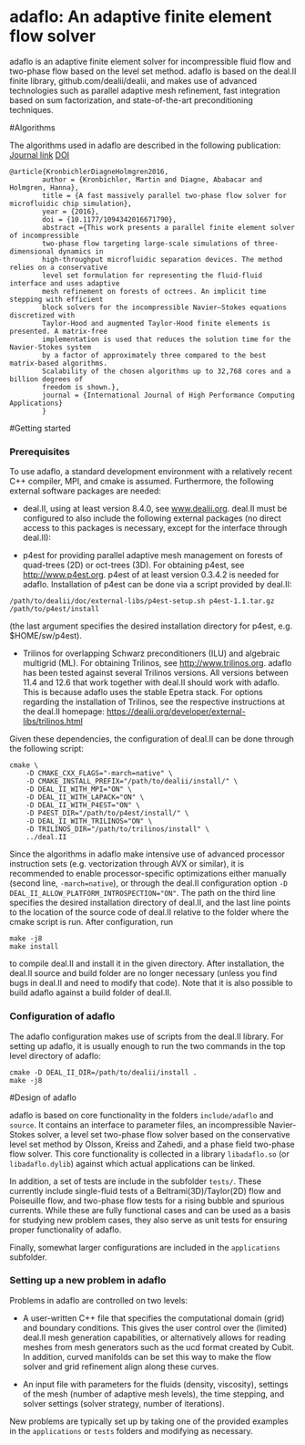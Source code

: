  adaflo: An adaptive finite element flow solver
===============================================

adaflo is an adaptive finite element solver for incompressible fluid flow and
two-phase flow based on the level set method. adaflo is based on the deal.II
finite library, github.com/dealii/dealii, and makes use of advanced
technologies such as parallel adaptive mesh refinement, fast integration based
on sum factorization, and state-of-the-art preconditioning techniques.

#Algorithms

The algorithms used in adaflo are described in the following publication:
[Journal link](http://hpc.sagepub.com/content/early/2016/10/05/1094342016671790)
[DOI](http://dx.doi.org/10.1177/1094342016671790)
```
@article{KronbichlerDiagneHolmgren2016,
        author = {Kronbichler, Martin and Diagne, Ababacar and Holmgren, Hanna},
        title = {A fast massively parallel two-phase flow solver for microfluidic chip simulation},
        year = {2016},
        doi = {10.1177/1094342016671790},
        abstract ={This work presents a parallel finite element solver of incompressible
        two-phase flow targeting large-scale simulations of three-dimensional dynamics in
        high-throughput microfluidic separation devices. The method relies on a conservative
        level set formulation for representing the fluid-fluid interface and uses adaptive
        mesh refinement on forests of octrees. An implicit time stepping with efficient
        block solvers for the incompressible Navier–Stokes equations discretized with
        Taylor-Hood and augmented Taylor-Hood finite elements is presented. A matrix-free
        implementation is used that reduces the solution time for the Navier-Stokes system
        by a factor of approximately three compared to the best matrix-based algorithms.
        Scalability of the chosen algorithms up to 32,768 cores and a billion degrees of
        freedom is shown.},
        journal = {International Journal of High Performance Computing Applications}
        }
```


#Getting started

### Prerequisites

To use adaflo, a standard development environment with a relatively recent C++
compiler, MPI, and cmake is assumed. Furthermore, the following external
software packages are needed:

* deal.II, using at least version 8.4.0, see www.dealii.org. deal.II must be
  configured to also include the following external packages (no direct access
  to this packages is necessary, except for the interface through deal.II):

* p4est for providing parallel adaptive mesh management on forests of
  quad-trees (2D) or oct-trees (3D). For obtaining p4est, see
  http://www.p4est.org. p4est of at least version 0.3.4.2 is needed for
  adaflo. Installation of p4est can be done via a script provided by deal.II:
```
/path/to/dealii/doc/external-libs/p4est-setup.sh p4est-1.1.tar.gz /path/to/p4est/install
```
  (the last argument specifies the desired installation directory for p4est,
  e.g. $HOME/sw/p4est).

* Trilinos for overlapping Schwarz preconditioners (ILU) and algebraic
  multigrid (ML). For obtaining Trilinos, see http://www.trilinos.org. adaflo
  has been tested against several Trilinos versions. All versions between 11.4
  and 12.6 that work together with deal.II should work with adaflo. This is
  because adaflo uses the stable Epetra stack. For options regarding the
  installation of Trilinos, see the respective instructions at the deal.II
  homepage: https://dealii.org/developer/external-libs/trilinos.html

Given these dependencies, the configuration of deal.II can be done
through the following script:
```
cmake \
    -D CMAKE_CXX_FLAGS="-march=native" \
    -D CMAKE_INSTALL_PREFIX="/path/to/dealii/install/" \
    -D DEAL_II_WITH_MPI="ON" \
    -D DEAL_II_WITH_LAPACK="ON" \
    -D DEAL_II_WITH_P4EST="ON" \
    -D P4EST_DIR="/path/to/p4est/install/" \
    -D DEAL_II_WITH_TRILINOS="ON" \
    -D TRILINOS_DIR="/path/to/trilinos/install" \
    ../deal.II
```

Since the algorithms in adaflo make intensive use of advanced processor
instruction sets (e.g. vectorization through AVX or similar), it is
recommended to enable processor-specific optimizations either manually (second
line, `-march=native`), or through the deal.II configuration option `-D
DEAL_II_ALLOW_PLATFORM_INTROSPECTION="ON"`. The path on the third line
specifies the desired installation directory of deal.II, and the last line
points to the location of the source code of deal.II relative to the folder
where the cmake script is run. After configuration, run

```
make -j8
make install
```

to compile deal.II and install it in the given directory. After installation,
the deal.II source and build folder are no longer necessary (unless you find
bugs in deal.II and need to modify that code). Note that it is also possible
to build adaflo against a build folder of deal.II.


### Configuration of adaflo

The adaflo configuration makes use of scripts from the deal.II library. For
setting up adaflo, it is usually enough to run the two commands in the top
level directory of adaflo:

```
cmake -D DEAL_II_DIR=/path/to/dealii/install .
make -j8
```

#Design of adaflo

adaflo is based on core functionality in the folders `include/adaflo` and
`source`. It contains an interface to parameter files, an incompressible
Navier-Stokes solver, a level set two-phase flow solver based on
the conservative level set method by Olsson, Kreiss and Zahedi, and a phase
field two-phase flow solver. This core functionality is collected in a library
`libadaflo.so` (or `libadaflo.dylib`) against which actual applications can be
linked.

In addition, a set of tests are include in the subfolder `tests/`. These
currently include single-fluid tests of a Beltrami(3D)/Taylor(2D) flow and
Poiseuille flow, and two-phase flow tests for a rising bubble and spurious
currents. While these are fully functional cases and can be used as a basis
for studying new problem cases, they also serve as unit tests for ensuring
proper functionality of adaflo.

Finally, somewhat larger configurations are included in the `applications`
subfolder.

### Setting up a new problem in adaflo

Problems in adaflo are controlled on two levels:

* A user-written C++ file that specifies the computational domain (grid) and
  boundary conditions. This gives the user control over the (limited) deal.II
  mesh generation capabilities, or alternatively allows for reading meshes
  from mesh generators such as the ucd format created by Cubit. In addition,
  curved manifolds can be set this way to make the flow solver and grid
  refinement align along these curves.

* An input file with parameters for the fluids (density, viscosity), settings
  of the mesh (number of adaptive mesh levels), the time stepping, and solver
  settings (solver strategy, number of iterations).

New problems are typically set up by taking one of the provided examples in
the `applications` or `tests` folders and modifying as necessary.
